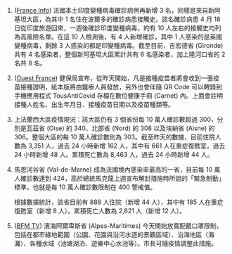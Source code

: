 1. ([France Info](https://bit.ly/3eeb9KV)) 法國本土印度變種病毒確診病例再新增 3 名，同樣是來自新阿基坦大區，為其中 1 名住在波爾多的確診病患接觸史。該名確診病患 4 月 18 日從印度旅遊回來，一週後確診印度變種病毒，約有 10 人左右的接觸史均列為高風險名單。在這 10 人檢測後，有 4 人新增確診，其中 1 人感染的是英國變種病毒，剩餘 3 人感染的都是印變種病毒。截至目前，吉宏德省 (Gironde) 共有 4 名感染者，整個新阿基坦大區累計共有 6 名感染者，加上隆河口省的 2 名共 8 名。
1. ([Ouest France](https://bit.ly/2QUC4m3)) 健保局宣布，從昨天開始，凡是接種疫苗者將會收到一張疫苗接種證明，紙本版將由醫療人員發放，另外也會伴隨 QR Code 可以轉錄到手機應用程式 TousAntiCovid 存檔在數位健康手冊 (Carnet) 內。上面會註明接種人姓名、出生年月日、接種疫苗日期以及疫苗種類等。
1. 上法蘭西大區疫情現況：該大區仍有 3 個省份每 10 萬人確診數超過 300，分別是瓦茲省 (Oise) 的 340、北部省 (Nord) 的 308 以及埃納省 (Aisne) 的 306。整個大區的每 10 萬人確診數則為 303。截至昨天的數據，目前住院人數為 3,351 人，過去 24 小時新增 162 人，其中有 661 人在重症復甦室，過去 24 小時新增 48 人。累積死亡數為 8,463 人，過去 24 小時新增 44 人。
1. 馬恩河谷省 (Val-de-Marne) 成為法國境內感染率最高的一省，目前每 10 萬人確診數達到 424，高於總統馬克龍上週宣布解封措施時所說的「緊急制動」標準，也就是每 10 萬人確診數限制在 400 警戒值。

   根據數據統計，該省目前有 888 人住院（新增 44 人），其中有 185 人在重症復甦室（新增 8 人）。累積死亡人數為 2,821 人（新增 12 人）。

1. ([BFM TV](https://bit.ly/3eLQYmw)) 濱海阿爾卑斯省 (Alpes-Maritimes) 今天開始放寬配戴口罩限制，包括在都市綠地範圍（公園、花園與沿河水道的景觀區域）、沿海地區（海灘）、各種水域（池塘湖泊、遊樂中心水池等）。市長可隨疫情調整此措施。
